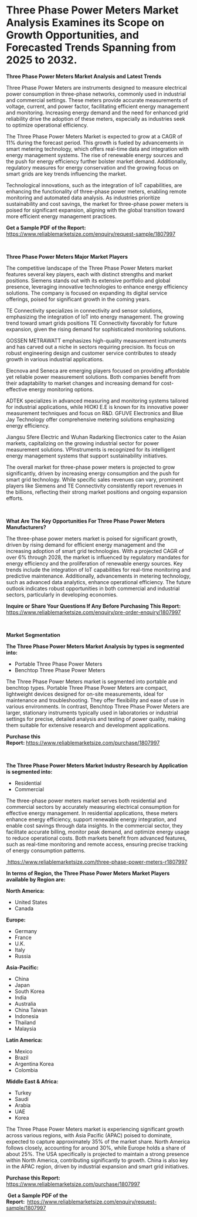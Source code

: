<p><h1>Three Phase Power Meters Market Analysis Examines its Scope on Growth Opportunities, and Forecasted Trends Spanning from 2025 to 2032.</h1></p><p><strong>Three Phase Power Meters Market Analysis and Latest Trends</strong></p>
<p><p>Three Phase Power Meters are instruments designed to measure electrical power consumption in three-phase networks, commonly used in industrial and commercial settings. These meters provide accurate measurements of voltage, current, and power factor, facilitating efficient energy management and monitoring. Increasing energy demand and the need for enhanced grid reliability drive the adoption of these meters, especially as industries seek to optimize operational efficiency.</p><p>The Three Phase Power Meters Market is expected to grow at a CAGR of 11% during the forecast period. This growth is fueled by advancements in smart metering technology, which offers real-time data and integration with energy management systems. The rise of renewable energy sources and the push for energy efficiency further bolster market demand. Additionally, regulatory measures for energy conservation and the growing focus on smart grids are key trends influencing the market.</p><p>Technological innovations, such as the integration of IoT capabilities, are enhancing the functionality of three-phase power meters, enabling remote monitoring and automated data analysis. As industries prioritize sustainability and cost savings, the market for three-phase power meters is poised for significant expansion, aligning with the global transition toward more efficient energy management practices.</p></p>
<p><strong>Get a Sample PDF of the Report:&nbsp;</strong> <a href="https://www.reliablemarketsize.com/enquiry/request-sample/1807997?utm_campaign=3270&utm_medium=2&utm_source=Github&utm_content=ia&utm_term=16042025&utm_id=three-phase-power-meters">https://www.reliablemarketsize.com/enquiry/request-sample/1807997</a></p>
<p>&nbsp;</p>
<p><strong>Three Phase Power Meters Major Market Players</strong></p>
<p><p>The competitive landscape of the Three Phase Power Meters market features several key players, each with distinct strengths and market positions. Siemens stands out with its extensive portfolio and global presence, leveraging innovative technologies to enhance energy efficiency solutions. The company is focused on expanding its digital service offerings, poised for significant growth in the coming years.</p><p>TE Connectivity specializes in connectivity and sensor solutions, emphasizing the integration of IoT into energy management. The growing trend toward smart grids positions TE Connectivity favorably for future expansion, given the rising demand for sophisticated monitoring solutions.</p><p>GOSSEN METRAWATT emphasizes high-quality measurement instruments and has carved out a niche in sectors requiring precision. Its focus on robust engineering design and customer service contributes to steady growth in various industrial applications.</p><p>Elecnova and Seneca are emerging players focused on providing affordable yet reliable power measurement solutions. Both companies benefit from their adaptability to market changes and increasing demand for cost-effective energy monitoring options.</p><p>ADTEK specializes in advanced measuring and monitoring systems tailored for industrial applications, while HIOKI E.E is known for its innovative power measurement techniques and focus on R&D. GFUVE Electronics and Blue Jay Technology offer comprehensive metering solutions emphasizing energy efficiency.</p><p>Jiangsu Sfere Electric and Wuhan Radarking Electronics cater to the Asian markets, capitalizing on the growing industrial sector for power measurement solutions. VPInstruments is recognized for its intelligent energy management systems that support sustainability initiatives.</p><p>The overall market for three-phase power meters is projected to grow significantly, driven by increasing energy consumption and the push for smart grid technology. While specific sales revenues can vary, prominent players like Siemens and TE Connectivity consistently report revenues in the billions, reflecting their strong market positions and ongoing expansion efforts.</p></p>
<p>&nbsp;</p>
<p><strong>What Are The Key Opportunities For Three Phase Power Meters Manufacturers?</strong></p>
<p><p>The three-phase power meters market is poised for significant growth, driven by rising demand for efficient energy management and the increasing adoption of smart grid technologies. With a projected CAGR of over 6% through 2028, the market is influenced by regulatory mandates for energy efficiency and the proliferation of renewable energy sources. Key trends include the integration of IoT capabilities for real-time monitoring and predictive maintenance. Additionally, advancements in metering technology, such as advanced data analytics, enhance operational efficiency. The future outlook indicates robust opportunities in both commercial and industrial sectors, particularly in developing economies.</p></p>
<p><strong>Inquire or Share Your Questions If Any Before Purchasing This Report:</strong> <a href="https://www.reliablemarketsize.com/enquiry/pre-order-enquiry/1807997?utm_campaign=3270&utm_medium=2&utm_source=Github&utm_content=ia&utm_term=16042025&utm_id=three-phase-power-meters">https://www.reliablemarketsize.com/enquiry/pre-order-enquiry/1807997</a></p>
<p>&nbsp;</p>
<p><strong>Market Segmentation</strong></p>
<p><strong>The Three Phase Power Meters Market Analysis by types is segmented into:</strong></p>
<p><ul><li>Portable Three Phase Power Meters</li><li>Benchtop Three Phase Power Meters</li></ul></p>
<p><p>The Three Phase Power Meters market is segmented into portable and benchtop types. Portable Three Phase Power Meters are compact, lightweight devices designed for on-site measurements, ideal for maintenance and troubleshooting. They offer flexibility and ease of use in various environments. In contrast, Benchtop Three Phase Power Meters are larger, stationary instruments typically used in laboratories or industrial settings for precise, detailed analysis and testing of power quality, making them suitable for extensive research and development applications.</p></p>
<p><strong>Purchase this Report:&nbsp;</strong><a href="https://www.reliablemarketsize.com/purchase/1807997?utm_campaign=3270&utm_medium=2&utm_source=Github&utm_content=ia&utm_term=16042025&utm_id=three-phase-power-meters">https://www.reliablemarketsize.com/purchase/1807997</a></p>
<p>&nbsp;</p>
<p><strong>The Three Phase Power Meters Market Industry Research by Application is segmented into:</strong></p>
<p><ul><li>Residential</li><li>Commercial</li></ul></p>
<p><p>The three-phase power meters market serves both residential and commercial sectors by accurately measuring electrical consumption for effective energy management. In residential applications, these meters enhance energy efficiency, support renewable energy integration, and enable cost savings through data insights. In the commercial sector, they facilitate accurate billing, monitor peak demand, and optimize energy usage to reduce operational costs. Both markets benefit from advanced features, such as real-time monitoring and remote access, ensuring precise tracking of energy consumption patterns.</p></p>
<p><a href="https://www.reliablemarketsize.com/three-phase-power-meters-r1807997?utm_campaign=3270&utm_medium=2&utm_source=Github&utm_content=ia&utm_term=16042025&utm_id=three-phase-power-meters">&nbsp;https://www.reliablemarketsize.com/three-phase-power-meters-r1807997</a></p>
<p><strong>In terms of Region, the Three Phase Power Meters Market Players available by Region are:</strong></p>
<p>
    <p> <strong> North America: </strong>
        <ul>
            <li>United States</li>
            <li>Canada</li>
        </ul>
        </p> 
    <p> <strong> Europe: </strong>
        <ul>
            <li>Germany</li>
            <li>France</li>
            <li>U.K.</li>
            <li>Italy</li>
            <li>Russia</li>
        </ul>
        </p> 
    <p> <strong> Asia-Pacific: </strong>
        <ul>
            <li>China</li>
            <li>Japan</li>
            <li>South Korea</li>
            <li>India</li>
            <li>Australia</li>
            <li>China Taiwan</li>
            <li>Indonesia</li>
            <li>Thailand</li>
            <li>Malaysia</li>
        </ul>
        </p> 
    <p> <strong> Latin America: </strong>
        <ul>
            <li>Mexico</li>
            <li>Brazil</li>
            <li>Argentina Korea</li>
            <li>Colombia</li>
        </ul>
        </p> 
    <p> <strong> Middle East & Africa: </strong>
        <ul>
            <li>Turkey</li>
            <li>Saudi</li>
            <li>Arabia</li>
            <li>UAE</li>
            <li>Korea</li>
        </ul>
    </p>
    </p>
<p><p>The Three Phase Power Meters market is experiencing significant growth across various regions, with Asia Pacific (APAC) poised to dominate, expected to capture approximately 35% of the market share. North America follows closely, accounting for around 30%, while Europe holds a share of about 25%. The USA specifically is projected to maintain a strong presence within North America, contributing significantly to growth. China is also key in the APAC region, driven by industrial expansion and smart grid initiatives.</p></p>
<p><strong>Purchase this Report: </strong><a href="https://www.reliablemarketsize.com/purchase/1807997?utm_campaign=3270&utm_medium=2&utm_source=Github&utm_content=ia&utm_term=16042025&utm_id=three-phase-power-meters">https://www.reliablemarketsize.com/purchase/1807997</a></p>
<p>&nbsp;<strong>Get a Sample PDF of the Report:&nbsp;&nbsp;</strong><a href="https://www.reliablemarketsize.com/enquiry/request-sample/1807997?utm_campaign=3270&utm_medium=2&utm_source=Github&utm_content=ia&utm_term=16042025&utm_id=three-phase-power-meters">https://www.reliablemarketsize.com/enquiry/request-sample/1807997</a></p>
<p><strong></strong></p>
<p><p></p><p></p><p></p></p>